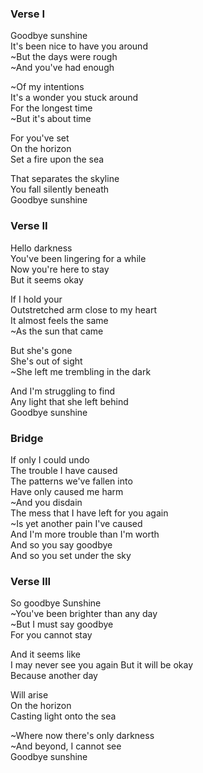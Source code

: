### Verse I
Goodbye sunshine  
It's been nice to have you around  
~But the days were rough  
~And you've had enough

~Of my intentions  
It's a wonder you stuck around  
For the longest time  
~But it's about time

For you've set  
On the horizon  
Set a fire upon the sea

That separates the skyline  
You fall silently beneath  
Goodbye sunshine

### Verse II
Hello darkness  
You've been lingering for a while  
Now you're here to stay  
But it seems okay

If I hold your  
Outstretched arm close to my heart  
It almost feels the same  
~As the sun that came

But she's gone  
She's out of sight  
~She left me trembling in the dark

And I'm struggling to find  
Any light that she left behind  
Goodbye sunshine
 
### Bridge
If only I could undo  
The trouble I have caused  
The patterns we've fallen into  
Have only caused me harm  
~And you disdain  
The mess that I have left for you again  
~Is yet another pain I've caused  
And I'm more trouble than I'm worth  
And so you say goodbye  
And so you set under the sky

### Verse III
So goodbye Sunshine  
~You've been brighter than any day  
~But I must say goodbye  
For you cannot stay

And it seems like  
I may never see you again
But it will be okay  
Because another day

Will arise  
On the horizon  
Casting light onto the sea

~Where now there's only darkness  
~And beyond, I cannot see  
Goodbye sunshine

